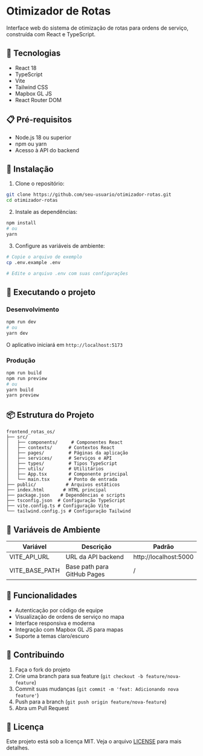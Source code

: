 # Otimizador de Rotas

Interface web do sistema de otimização de rotas para ordens de serviço, construída com React e TypeScript.

## 🚀 Tecnologias

- React 18
- TypeScript
- Vite
- Tailwind CSS
- Mapbox GL JS
- React Router DOM

## 📋 Pré-requisitos

- Node.js 18 ou superior
- npm ou yarn
- Acesso à API do backend

## 🔧 Instalação

1. Clone o repositório:
```bash
git clone https://github.com/seu-usuario/otimizador-rotas.git
cd otimizador-rotas
```

2. Instale as dependências:
```bash
npm install
# ou
yarn
```

3. Configure as variáveis de ambiente:
```bash
# Copie o arquivo de exemplo
cp .env.example .env

# Edite o arquivo .env com suas configurações
```

## 🚀 Executando o projeto

### Desenvolvimento

```bash
npm run dev
# ou
yarn dev
```

O aplicativo iniciará em `http://localhost:5173`

### Produção

```bash
npm run build
npm run preview
# ou
yarn build
yarn preview
```

## 📦 Estrutura do Projeto

```
frontend_rotas_os/
├── src/
│   ├── components/     # Componentes React
│   ├── contexts/      # Contextos React
│   ├── pages/         # Páginas da aplicação
│   ├── services/      # Serviços e API
│   ├── types/         # Tipos TypeScript
│   ├── utils/         # Utilitários
│   ├── App.tsx        # Componente principal
│   └── main.tsx       # Ponto de entrada
├── public/           # Arquivos estáticos
├── index.html       # HTML principal
├── package.json    # Dependências e scripts
├── tsconfig.json  # Configuração TypeScript
├── vite.config.ts # Configuração Vite
└── tailwind.config.js # Configuração Tailwind
```

## 🔧 Variáveis de Ambiente

| Variável | Descrição | Padrão |
|----------|-----------|--------|
| VITE_API_URL | URL da API backend | http://localhost:5000 |
| VITE_BASE_PATH | Base path para GitHub Pages | / |

## 🌟 Funcionalidades

- Autenticação por código de equipe
- Visualização de ordens de serviço no mapa
- Interface responsiva e moderna
- Integração com Mapbox GL JS para mapas
- Suporte a temas claro/escuro

## 🤝 Contribuindo

1. Faça o fork do projeto
2. Crie uma branch para sua feature (`git checkout -b feature/nova-feature`)
3. Commit suas mudanças (`git commit -m 'feat: Adicionando nova feature'`)
4. Push para a branch (`git push origin feature/nova-feature`)
5. Abra um Pull Request

## 📝 Licença

Este projeto está sob a licença MIT. Veja o arquivo [LICENSE](LICENSE) para mais detalhes. 